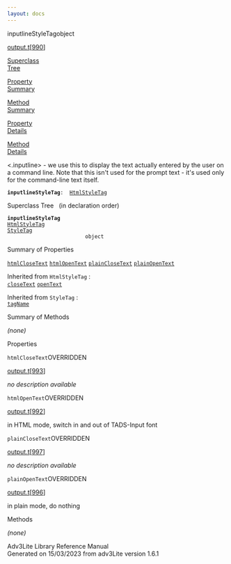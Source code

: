 ```yaml
---
layout: docs
---
```

<span class="title">inputlineStyleTag</span><span class="type">object</span>

[output.t](../file/output.t.html)\[[990](../source/output.t.html#990)\]

[Superclass  
Tree](#_SuperClassTree_)

[Property  
Summary](#_PropSummary_)

[Method  
Summary](#_MethodSummary_)

[Property  
Details](#_Properties_)

[Method  
Details](#_Methods_)



\<.inputline\> - we use this to display the text actually entered by the
user on a command line. Note that this isn't used for the prompt text -
it's used only for the command-line text itself.

**`inputlineStyleTag`**` :   `[`HtmlStyleTag`](../object/HtmlStyleTag.html)



<span id="_SuperClassTree_"></span>



<span class="hdln">Superclass Tree</span>   (in declaration order)



**`inputlineStyleTag`**  
[`HtmlStyleTag`](../object/HtmlStyleTag.html)  
[`StyleTag`](../object/StyleTag.html)  
`                         object`  
<span id="_PropSummary_"></span>



<span class="hdln">Summary of Properties</span>  



[`htmlCloseText`](#htmlCloseText) [`htmlOpenText`](#htmlOpenText) [`plainCloseText`](#plainCloseText) [`plainOpenText`](#plainOpenText)

Inherited from `HtmlStyleTag` :  
[`closeText`](../object/HtmlStyleTag.html#closeText) [`openText`](../object/HtmlStyleTag.html#openText)

Inherited from `StyleTag` :  
[`tagName`](../object/StyleTag.html#tagName)

<span id="_MethodSummary_"></span>



<span class="hdln">Summary of Methods</span>  









*(none)* <span id="_Properties_"></span>



<span class="hdln">Properties</span>  



<span id="htmlCloseText"></span>

`htmlCloseText`<span class="rem">OVERRIDDEN</span>

[output.t](../file/output.t.html)\[[993](../source/output.t.html#993)\]



*no description available*



<span id="htmlOpenText"></span>

`htmlOpenText`<span class="rem">OVERRIDDEN</span>

[output.t](../file/output.t.html)\[[992](../source/output.t.html#992)\]



in HTML mode, switch in and out of TADS-Input font



<span id="plainCloseText"></span>

`plainCloseText`<span class="rem">OVERRIDDEN</span>

[output.t](../file/output.t.html)\[[997](../source/output.t.html#997)\]



*no description available*



<span id="plainOpenText"></span>

`plainOpenText`<span class="rem">OVERRIDDEN</span>

[output.t](../file/output.t.html)\[[996](../source/output.t.html#996)\]



in plain mode, do nothing



<span id="_Methods_"></span>



<span class="hdln">Methods</span>  



*(none)*



Adv3Lite Library Reference Manual  
Generated on 15/03/2023 from adv3Lite version 1.6.1


